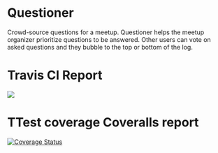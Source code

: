 # Questioner
Crowd-source questions for a meetup. Questioner helps the meetup organizer prioritize questions to be answered. Other users can vote on asked questions and they bubble to the top or bottom of the log.
<h1>Travis CI Report</h1>
<img src="https://travis-ci.org/mwibutsa/Questioner.svg?branch=develop">
<h1>TTest coverage Coveralls report</h1>
<a href='https://coveralls.io/github/mwibutsa/Questioner?branch=feature_fileuload'><img src='https://coveralls.io/repos/github/mwibutsa/Questioner/badge.svg?branch=feature_fileuload' alt='Coverage Status' /></a>

